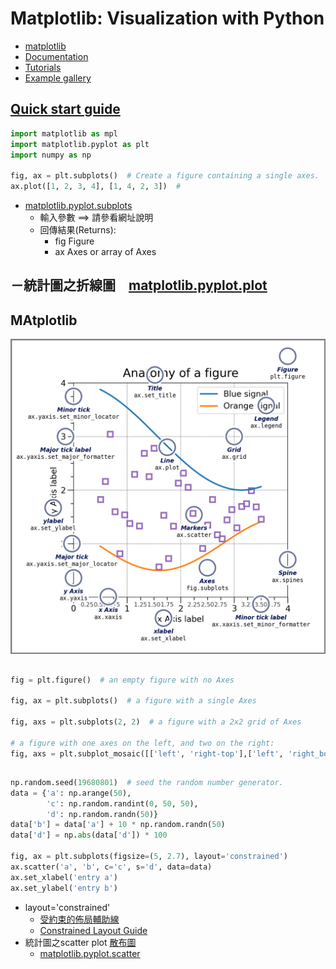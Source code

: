 # Matplotlib: Visualization with Python
- [matplotlib](https://matplotlib.org/)
- [Documentation](https://matplotlib.org/stable/index.html)
- [Tutorials]()
- [Example gallery](https://matplotlib.org/stable/gallery/index.html)

## [Quick start guide](https://matplotlib.org/stable/tutorials/introductory/quick_start.html)
```python
import matplotlib as mpl
import matplotlib.pyplot as plt
import numpy as np

fig, ax = plt.subplots()  # Create a figure containing a single axes.
ax.plot([1, 2, 3, 4], [1, 4, 2, 3])  #
```

- [matplotlib.pyplot.subplots](https://matplotlib.org/stable/api/_as_gen/matplotlib.pyplot.subplots.html)
  - 輸入參數 ==> 請參看網址說明
  - 回傳結果(Returns): 
    - fig Figure
    - ax Axes or array of Axes

－統計圖之折線圖　[matplotlib.pyplot.plot](https://matplotlib.org/stable/api/_as_gen/matplotlib.pyplot.plot.html)
  -

## MAtplotlib
![matplotlib.png](./matplotlib.png)

## 
```python
fig = plt.figure()  # an empty figure with no Axes

fig, ax = plt.subplots()  # a figure with a single Axes

fig, axs = plt.subplots(2, 2)  # a figure with a 2x2 grid of Axes

# a figure with one axes on the left, and two on the right:
fig, axs = plt.subplot_mosaic([['left', 'right-top'],['left', 'right_bottom']])
```


##
```python
np.random.seed(19680801)  # seed the random number generator.
data = {'a': np.arange(50),
        'c': np.random.randint(0, 50, 50),
        'd': np.random.randn(50)}
data['b'] = data['a'] + 10 * np.random.randn(50)
data['d'] = np.abs(data['d']) * 100

fig, ax = plt.subplots(figsize=(5, 2.7), layout='constrained')
ax.scatter('a', 'b', c='c', s='d', data=data)
ax.set_xlabel('entry a')
ax.set_ylabel('entry b')
```
- layout='constrained'
  - [受約束的佈局輔助線](https://www.osgeo.cn/matplotlib/tutorials/intermediate/constrainedlayout_guide.html)
  - [Constrained Layout Guide](https://matplotlib.org/stable/tutorials/intermediate/constrainedlayout_guide.html)
- 統計圖之scatter plot [散布圖](https://zh.wikipedia.org/wiki/%E6%95%A3%E5%B8%83%E5%9C%96)
  - [matplotlib.pyplot.scatter](https://matplotlib.org/stable/api/_as_gen/matplotlib.pyplot.scatter.html) 

##
```python


```


##
```python


```


##
```python


```


##
```python


```


##
```python


```


##
```python


```
